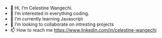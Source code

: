 - 👋 Hi, I’m Celestine Wangechi.
- 👀 I’m interested in everything coding.
- 🌱 I’m currently learning Javascript
- 💞️ I’m looking to collaborate on intresting projects
- 📫 How to reach me https://www.linkedin.com/in/celestine-wangechi
